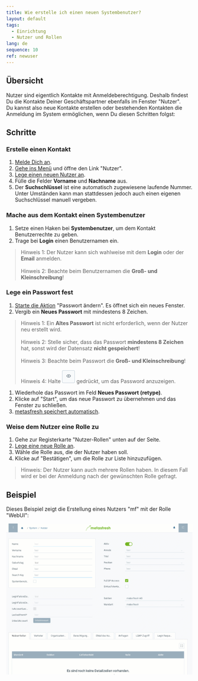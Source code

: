 ```yaml
---
title: Wie erstelle ich einen neuen Systembenutzer?
layout: default
tags:
  - Einrichtung
  - Nutzer und Rollen
lang: de
sequence: 10
ref: newuser
---
```


## Übersicht

Nutzer sind eigentlich Kontakte mit Anmeldeberechtigung. Deshalb findest Du die Kontakte Deiner Geschäftspartner ebenfalls im Fenster "Nutzer".<br>
Du kannst also neue Kontakte erstellen oder bestehenden Kontakten die Anmeldung im System ermöglichen, wenn Du diesen Schritten folgst:

## Schritte

### Erstelle einen Kontakt
1. [Melde Dich an](Anmeldung).
1. [Gehe ins Menü](Menu) und öffne den Link "Nutzer".
1. [Lege einen neuen Nutzer an](Neuer_Datensatz_Fenster_Webui).
1. Fülle die Felder **Vorname** und **Nachname** aus.
1. Der **Suchschlüssel** ist eine automatisch zugewiesene laufende Nummer. Unter Umständen kann man stattdessen jedoch auch einen eigenen Suchschlüssel manuell vergeben.

### Mache aus dem Kontakt einen Systembenutzer
1. Setze einen Haken bei **Systembenutzer**, um dem Kontakt Benutzerrechte zu geben.
1. Trage bei **Login** einen Benutzernamen ein.
 > Hinweis 1: Der Nutzer kann sich wahlweise mit dem **Login** oder der **Email** anmelden.<br><br>
 > Hinweis 2: Beachte beim Benutzernamen die **Groß- und Kleinschreibung**!

### Lege ein Passwort fest
1. [Starte die Aktion](AktionStarten) "Passwort ändern". Es öffnet sich ein neues Fenster.
1. Vergib ein **Neues Passwort** mit mindestens 8 Zeichen.
> Hinweis 1: Ein **Altes Passwort** ist nicht erforderlich, wenn der Nutzer neu erstellt wird.<br><br>
> Hinweis 2: Stelle sicher, dass das Passwort **mindestens 8 Zeichen** hat, sonst wird der Datensatz **nicht gespeichert**!<br><br>
> Hinweis 3: Beachte beim Passwort die **Groß- und Kleinschreibung**!<br><br>
>Hinweis 4: Halte ![](assets/ShowPassword_Icon.png) gedrückt, um das Password anzuzeigen.

1. Wiederhole das Passwort im Feld **Neues Passwort (retype)**.
1. Klicke auf "Start", um das neue Passwort zu übernehmen und das Fenster zu schließen.
1. [metasfresh speichert automatisch](Speicheranzeige).

### Weise dem Nutzer eine Rolle zu
1. Gehe zur Registerkarte "Nutzer-Rollen" unten auf der Seite.
1. [Lege eine neue Rolle an](Neuer_Datensatz_Tab_Webui).
1. Wähle die Rolle aus, die der Nutzer haben soll.
1. Klicke auf "Bestätigen", um die Rolle zur Liste hinzuzufügen.
  > Hinweis: Der Nutzer kann auch mehrere Rollen haben. In diesem Fall wird er bei der Anmeldung nach der gewünschten Rolle gefragt.


## Beispiel

Dieses Beispiel zeigt die Erstellung eines Nutzers "mf" mit der Rolle "WebUI":

![](assets/neuernutzer.gif)
